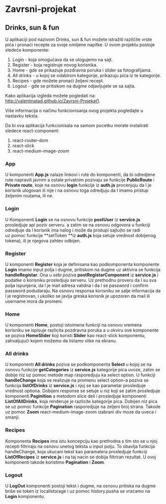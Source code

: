 # Zavrsni-projekat
## Drinks, sun & fun

U aplikaciji pod nazivom Drinks, sun & fun možete istražiti različite vrste pića i pronaći recepte za svoje omiljene napitke.
U ovom projektu postoje sledeće komponente:
1. Login - koja omogućava da se ulogujemo na sajt.
2. Register - koja registruje novog korisnika.
3. Home - gde se prikazuje pozdravna poruka i slider sa fotografijama.
4. All drinks  - u kojoj se odabirom kategorije, prikazuju pića iz te kategorije.
5. Recipes  - gde možete pronaći željeni recept.
6. Logout - gde se pritiskom na dugme odjavljujete se sa sajta.

Kako aplikacija izgleda  možete pogledati na: http://valentinatad.github.io/Zavrsni-Projekat1.

Više informacija o načinu funkcionisanja ovog projekta pogledajte u nastavku teksta.


Da bi ova aplikacija funkcionisala na samom pocetku morate instalirati sledece react-component:
1. react-router-dom
2. react-slick
3. react-medium-image-zoom

### App
 U komponenti **App.js** nalaze linkovi i rute do komponenti, da bi odredjene rute napravili javnim 
a ostale privatnim pozivaju se funkcije **PublicRoute** i **Private route**, 
koje na osnovu **login** funkcije iz **auth.js** procenjuju da l je korisnik ulogovan ili nije i 
na osnovu toga odredjuju da l imamo pristup željenim routama, ili ne.

### Login
U Komponenti **Login** se na osnovu funkcije  **postUser** iz **service.js** prosledjuje api poziv serveru. 
a zatim se na osnovu odgovora u funkciji odredjuje da l korisnik ima nalog i može da pristupi sajtu(to se radi  
uz pomoc funkcije **setToken **iz **auth.js** koja setuje vrednost dobijenog tokena), ili je njegova zahtev odbijen.

### Register
U komponenti **Register** koja je definisana kao podkomponenta komponente **Login** imamo input polja i dugme,
 pritiskom na dugme uz aktivira se funkcija  **handleRegistar**. Ona  u sebi poziva **postRegistarComponent** 
iz **service.js**   i podatke o korisniku prosledjuju serveru.
Uz prethodnu proveru da l su sva polja ispunjena, da l je mail adresa validna i da
 l se password i confirm password podudaraju. Na osnovu responsa korisniku se salje informacija 
da l je registrovan, i ukoliko se javlja greska korisnik je upozoren da mail ili username mora da promeni.

### Home
U komponenti **Home**, postoji istoimena funkciji na osnovu vremena korisniku se ispisuje razlicita
 pozdravna poruka a u okviru ove komponente se poziva **HomeSlider** koji  koristi 
**Slider** kao react-slick komponentu, zahvaljujući kojem možemo da listamo slike na ekranu.

### All drinks
U komponenti **All drinks** poziva se podkomponenta **Select** u kojoj se na osnovu funkcije **getCategories** iz **service.js** kategorije pica uvoze,  zatim se dobije niz uz pomoc metode map rasporedjuju ka select option. U funkciji **handleChange** koja se realizuje na promenu select option-a poziva se funkcija **listOfDrinks** iz **service.js** i njoj se kao parametar prosledjuje vrednost optiona.
Dobijeni response se setuje u niz koji se zatim prosledjuje komponenti **Paginition** a metodom slice deli i prosledjuje 
komponenti  **ListOfAllDrinks**, koja  renderuje
je razlicite kategorije pica. Dobijen niz pica se  uz pomoc funkcije **Pagination** rasporedjuje na zeljeni broj strana. 
Takode uz pomoc **Zoom** react-medium-image-zoom izabrani div moze da uveca i smanji.

### Recipes

Komponenta **Recipes** ima istu koncepciju kao prethodna s tim sto se u njoj recepti 
filtriraju na osnovu unetog teksta u input polju. To obavlja funkcija handleChange, koja ukucani 
tekst kao paramatera prosledjuje funkciji **ListOfRecipes**   iz **service.js** i na taj nacin se dobija filtriran 
rezultat. U ovoj komponenti takode koristimo **Pagination** i **Zoom**.

### Logout

U **LogOut** komponenti postoji tekst i dugme, na osnovu pritiska na dugme briše se token 
iz locallstorage i uz pomoc history.pusha se vracamo na **Login** komponentu.


